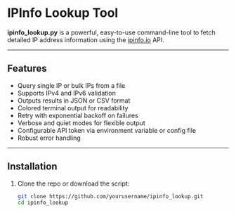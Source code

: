 # IPInfo Lookup Tool

**ipinfo_lookup.py** is a powerful, easy-to-use command-line tool to fetch detailed IP address information using the [ipinfo.io](https://ipinfo.io/) API.

---

## Features

- Query single IP or bulk IPs from a file
- Supports IPv4 and IPv6 validation
- Outputs results in JSON or CSV format
- Colored terminal output for readability
- Retry with exponential backoff on failures
- Verbose and quiet modes for flexible output
- Configurable API token via environment variable or config file
- Robust error handling

---

## Installation

1. Clone the repo or download the script:
   ```bash
   git clone https://github.com/yourusername/ipinfo_lookup.git
   cd ipinfo_lookup
